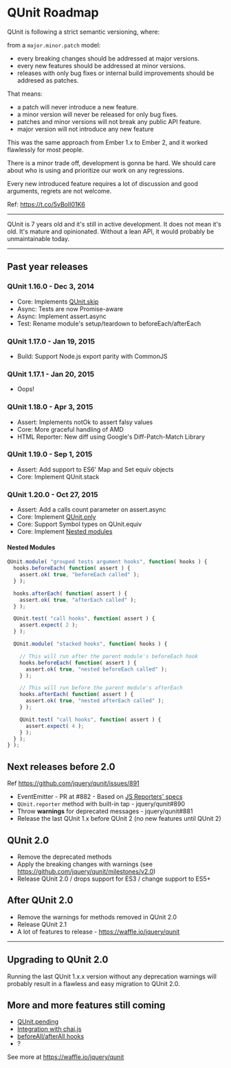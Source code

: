 # QUnit Roadmap

QUnit is following a strict semantic versioning, where:

from a `major.minor.patch` model:

- every breaking changes should be addressed at major versions.
- every new features should be addressed at minor versions.
- releases with only bug fixes or internal build improvements should be addresed as patches.

That means:

- a patch will never introduce a new feature.
- a minor version will never be released for only bug fixes.
- patches and minor versions will not break any public API feature.
- major version will not introduce any new feature

This was the same approach from Ember 1.x to Ember 2, and it worked flawlessly for most people.

There is a minor trade off, development is gonna be hard. We should care about who is using and prioritize our work on any regressions.

Every new introduced feature requires a lot of discussion and good arguments, regrets are not welcome.

Ref: https://t.co/5vBoIl01K6

---

QUnit is 7 years old and it's still in active development. It does not mean it's old. It's mature and opinionated. Without a lean API, it would probably be unmaintainable today.

---

## Past year releases

### QUnit 1.16.0 - Dec 3, 2014

- Core: Implements [QUnit.skip](http://api.qunitjs.com/QUnit.skip/)
- Async: Tests are now Promise-aware
- Async: Implement assert.async
- Test: Rename module's setup/teardown to beforeEach/afterEach

### QUnit 1.17.0 - Jan 19, 2015

- Build: Support Node.js export parity with CommonJS

### QUnit 1.17.1 - Jan 20, 2015

- Oops!

### QUnit 1.18.0 - Apr 3, 2015

- Assert: Implements notOk to assert falsy values
- Core: More graceful handling of AMD
- HTML Reporter: New diff using Google's Diff-Patch-Match Library

### QUnit 1.19.0 - Sep 1, 2015

- Assert: Add support to ES6' Map and Set equiv objects
- Core: Implement QUnit.stack

### QUnit 1.20.0 - Oct 27, 2015

- Assert: Add a calls count parameter on assert.async
- Core: Implement [QUnit.only](http://api.qunitjs.com/QUnit.only/)
- Core: Support Symbol types on QUnit.equiv
- Core: Implement [Nested modules](http://api.qunitjs.com/QUnit.module/)

#### Nested Modules

```js
QUnit.module( "grouped tests argument hooks", function( hooks ) {
  hooks.beforeEach( function( assert ) {
    assert.ok( true, "beforeEach called" );
  } );

  hooks.afterEach( function( assert ) {
    assert.ok( true, "afterEach called" );
  } );

  QUnit.test( "call hooks", function( assert ) {
    assert.expect( 2 );
  } );

  QUnit.module( "stacked hooks", function( hooks ) {

    // This will run after the parent module's beforeEach hook
    hooks.beforeEach( function( assert ) {
      assert.ok( true, "nested beforeEach called" );
    } );

    // This will run before the parent module's afterEach
    hooks.afterEach( function( assert ) {
      assert.ok( true, "nested afterEach called" );
    } );

    QUnit.test( "call hooks", function( assert ) {
      assert.expect( 4 );
    } );
  } );
} );
```

## Next releases before 2.0

Ref https://github.com/jquery/qunit/issues/891

- EventEmitter - PR at #882 - Based on [JS Reporters' specs](https://github.com/js-reporters/js-reporters)
- `QUnit.reporter` method with built-in tap - jquery/qunit#890
- Throw **warnings** for deprecated messages - jquery/qunit#881
- Release the last QUnit 1.x before QUnit 2 (no new features until QUnit 2)

## QUnit 2.0

- Remove the deprecated methods
- Apply the breaking changes with warnings (see https://github.com/jquery/qunit/milestones/v2.0)
- Release QUnit 2.0 / drops support for ES3 / change support to ES5+

## After QUnit 2.0

- Remove the warnings for methods removed in QUnit 2.0
- Release QUnit 2.1
- A lot of features to release - https://waffle.io/jquery/qunit

---

## Upgrading to QUnit 2.0

Running the last QUnit 1.x.x version without any deprecation warnings will probably result in a flawless and easy migration to QUnit 2.0.

## More and more features still coming

- [QUnit.pending](git@github.com:leobalter/qunit-roadmap.git)
- [Integration with chai.js](https://github.com/jquery/qunit/issues/864)
- [beforeAll/afterAll hooks](https://github.com/jquery/qunit/issues/893)
- ?

See more at https://waffle.io/jquery/qunit
